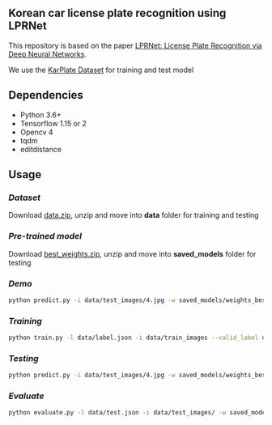 ## **Korean car license plate recognition using LPRNet**
This repository is based on the paper  [LPRNet: License Plate Recognition via Deep Neural Networks](https://arxiv.org/pdf/1806.10447.pdf). 

We use the [KarPlate Dataset](http://pr.gachon.ac.kr/ALPR.html) for training and test model

## **Dependencies**
- Python 3.6+
- Tensorflow 1.15 or 2
- Opencv 4
- tqdm
- editdistance

## **Usage**
### *Dataset*
Download [data.zip](https://bit.ly/3egQ9jU), unzip and move into **data** folder for training and testing

### *Pre-trained model*
Download [best_weights.zip](https://bit.ly/2zt5hMc), unzip and move into **saved_models** folder for testing

### *Demo*
```bash
python predict.py -i data/test_images/4.jpg -w saved_models/weights_best.pb
```

### *Training*
```bash
python train.py -l data/label.json -i data/train_images --valid_label data/test.json --valid_img_dir data/test_images --save_weights_only --load_all 
```

### *Testing*
```bash
python predict.py -i data/test_images/4.jpg -w saved_models/weights_best.pb
```

### *Evaluate*
```bash
python evaluate.py -l data/test.json -i data/test_images/ -w saved_models/weights_best.pb
```

